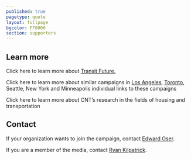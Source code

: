 ```yaml
---
published: true
pagetype: quote
layout: fullpage
bgcolor: FF8000
section: supporters
---
```


## Learn more

Click here to learn more about [Transit Future.](http://transitfuture.org)

Click here to learn more about similar campaigns in [Los Angeles](http://www.metro.net/projects/measurer/), [Toronto](http://www.metrolinx.com/thebigmove/en/default.aspx), Seattle, New York and Minneapolis individual links to these campaigns

Click here to learn more about CNT’s research in the fields of housing and transportation  
  

## Contact

If your organization wants to join the campaign, contact [Edward Oser](eoser@cnt.org).

If you are a member of the media, contact [Ryan Kilpatrick](rkilpatrick@cnt.org).